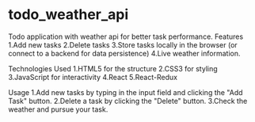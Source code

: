 # todo_weather_api
 Todo application with weather api for better task performance.
 Features
1.Add new tasks
2.Delete tasks
3.Store tasks locally in the browser (or connect to a backend for data persistence)
4.Live weather information.

Technologies Used
1.HTML5 for the structure
2.CSS3 for styling
3.JavaScript for interactivity
4.React
5.React-Redux

Usage
1.Add new tasks by typing in the input field and clicking the "Add Task" button.
2.Delete a task by clicking the "Delete" button.
3.Check the weather and pursue your task.
